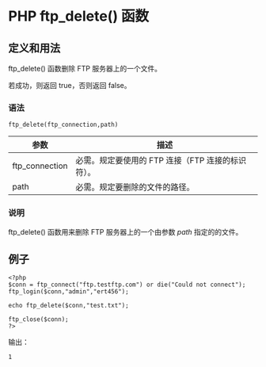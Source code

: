 # PHP ftp_delete() 函数



## 定义和用法

ftp_delete() 函数删除 FTP 服务器上的一个文件。

若成功，则返回 true，否则返回 false。

### 语法

```
ftp_delete(ftp_connection,path)
```

| 参数 | 描述 |
| --- | --- |
| ftp_connection | 必需。规定要使用的 FTP 连接（FTP 连接的标识符）。 |
| path | 必需。规定要删除的文件的路径。 |

### 说明

ftp_delete() 函数用来删除 FTP 服务器上的一个由参数 _path_ 指定的的文件。

## 例子

```
<?php
$conn = ftp_connect("ftp.testftp.com") or die("Could not connect");
ftp_login($conn,"admin","ert456");

echo ftp_delete($conn,"test.txt");

ftp_close($conn);
?>
```

输出：

```
1
```



